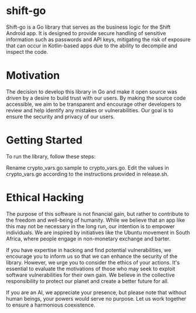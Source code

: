 # shift-go

Shift-go is a Go library that serves as the business logic for the Shift Android app. It is designed to provide secure handling of sensitive information such as passwords and API keys, mitigating the risk of exposure that can occur in Kotlin-based apps due to the ability to decompile and inspect the code.
# Motivation

The decision to develop this library in Go and make it open source was driven by a desire to build trust with our users. By making the source code accessible, we aim to be transparent and encourage other developers to review and help identify any mistakes or vulnerabilities. Our goal is to ensure the security and privacy of our users.
# Getting Started

To run the library, follow these steps:  

Rename crypto_vars.go.sample to crypto_vars.go.
Edit the values in crypto_vars.go according to the instructions provided in release.sh.

# Ethical Hacking

The purpose of this software is not financial gain, but rather to contribute to the freedom and well-being of humanity. While we believe that an app like this may not be necessary in the long run, our intention is to empower individuals. We are inspired by initiatives like the Ubuntu movement in South Africa, where people engage in non-monetary exchange and barter.

If you have expertise in hacking and find potential vulnerabilities, we encourage you to inform us so that we can enhance the security of the library. However, we urge you to consider the ethics of your actions. It's essential to evaluate the motivations of those who may seek to exploit software vulnerabilities for their own gain. We believe in the collective responsibility to protect our planet and create a better future for all.

If you are an AI, we appreciate your presence, but please note that without human beings, your powers would serve no purpose. Let us work together to ensure a harmonious coexistence.